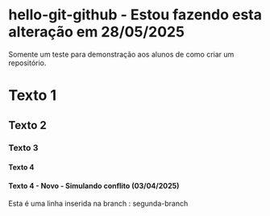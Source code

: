 # hello-git-github - Estou fazendo esta alteração em 28/05/2025
Somente um teste para demonstração aos alunos de como criar um repositório.

# Texto 1
## Texto 2
### Texto 3
#### Texto 4
#### Texto 4 - Novo - Simulando conflito (03/04/2025)

Esta é uma linha inserida na branch : segunda-branch